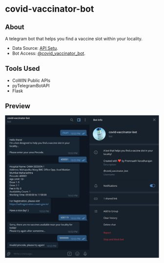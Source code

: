 # covid-vaccinator-bot

## About

A telegram bot that helps you find a vaccine slot within your locality.

- Data Source: [API Setu](https://apisetu.gov.in/public/marketplace/api/cowin).
- Bot Access: [@covid_vaccinator_bot](https://telegram.me/covid_vaccinator_bot).

## Tools Used

- CoWIN Public APIs
- pyTelegramBotAPI
- Flask

## Preview

![demo](static/demo.png)
